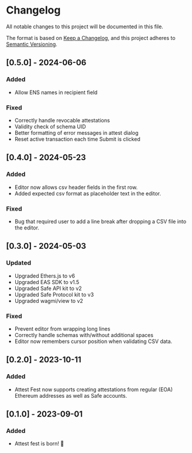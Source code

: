 # Changelog

All notable changes to this project will be documented in this file.

The format is based on [Keep a Changelog](https://keepachangelog.com/en/1.0.0/), and this project adheres to [Semantic Versioning](https://semver.org/spec/v2.0.0.html).

## [0.5.0] - 2024-06-06

### Added

- Allow ENS names in recipient field

### Fixed

- Correctly handle revocable attestations
- Validity check of schema UID
- Better formatting of error messages in attest dialog
- Reset active transaction each time Submit is clicked

## [0.4.0] - 2024-05-23

### Added

- Editor now allows csv header fields in the first row.
- Added expected csv format as placeholder text in the editor.

### Fixed

- Bug that required user to add a line break after dropping a CSV file into the editor.

## [0.3.0] - 2024-05-03

### Updated

- Upgraded Ethers.js to v6
- Upgraded EAS SDK to v1.5
- Upgraded Safe API kit to v2
- Upgraded Safe Protocol kit to v3
- Upgraded wagmi/view to v2

### Fixed

- Prevent editor from wrapping long lines
- Correctly handle schemas with/without additional spaces
- Editor now remembers cursor position when validating CSV data.

## [0.2.0] - 2023-10-11

### Added

- Attest Fest now supports creating attestations from regular (EOA) Ethereum addresses as well as Safe accounts.

## [0.1.0] - 2023-09-01

### Added

- Attest fest is born! 🎂
